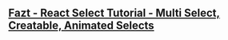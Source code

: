 ## [Fazt - React Select Tutorial - Multi Select, Creatable, Animated Selects](https://youtu.be/w3voD2SK5BY?si=Rn-nWoMkOZcpiqWZ )